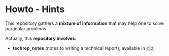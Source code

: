# Howto - Hints
This repository gathers a **mixture of information** that may help one to solve particular problems. 

Actually, this **repository involves**:
- **techrep_notes** (notes to writing a technical report); available in 🇨🇿

